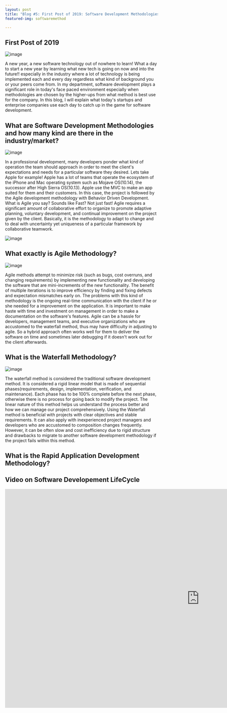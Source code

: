 ```yaml
---
layout: post
title: "Blog #5: First Post of 2019: Software Development Methodologies"
featured-img: softwaremethod

---
```


## First Post of 2019

![image](/assets/img/fireworks.gif)

A new year, a new software technology out of nowhere to learn! What a day to start a new year by learning what new tech is going on now and into the future!! especially in the industry where a lot of technology is being implemented each and every day regardless what kind of background you or your peers come from. In my department, software development plays a significant role in today's face paced environment especially when methodologies are chosen by the higher-ups from what method is best use for the company. In this blog, I will explain what today's startups and enterprise companies use each day to catch up in the game for software development.


## What are Software Development Methodologies and how many kind are there in the industry/market?

![image](/assets/img/627x627-SftwareDev-Feature-HUSS.jpg)

In a professional development, many developers ponder what kind of operation the team should approach in order to meet the client's expectations and needs for a particular software they desired. Lets take Apple for example! Apple has a lot of teams that operate the ecosystem of the iPhone and Mac operating system such as Mojave OS(10.14), the successor after High Sierra OS(10.13). Apple use the MVC to make an app suited for them and their customers. In this case, the project is followed by the Agile development methodology with Behavior Driven Development. What is Agile you say? Sounds like Fast? Not just fast! Agile requires a significant amount of collaborative effort to organize to promote adaptive planning, voluntary development, and continual improvement on the project given by the client. Basically, it is the methodology to adapt to change and to deal with uncertainty yet uniqueness of a particular framework by collaborative teamwork.


![image](/assets/img/APPLE_MVCcore_objects_2x.png)

## What exactly is Agile Methodology?


![image](/assets/img/AGILE-Graphic01.jpg)



Agile methods attempt to minimize risk (such as bugs, cost overruns, and changing requirements) by implementing new functionality and developing the software that are mini-increments of the new functionality. The benefit of multiple iterations is to improve efficiency by finding and fixing defects and expectation mismatches early on. The problems with this kind of methodology is the ongoing real-time communication with the client if he or she needed for a improvement on the application. It is important to make haste with time and investment on management in order to make a documentation on the software's features. Agile can be a hassle for developers, management teams, and executive organizations who are accustomed to the waterfall method, thus may have difficulty in adjusting to agile. So a hybrid approach often works well for them to deliver the software on time and sometimes later debugging if it doesn't work out for the client afterwards.

## What is the Waterfall Methodology?

![image](/assets/img/waterfall-small.jpg)



The waterfall method is considered the traditional software development method. It is considered a rigid linear model that is made of sequential phases(requirements, design, implementation, verification, and maintenance). Each phase has to be 100% complete before the next phase, otherwise there is no process for going back to modify the project. The linear nature of this method helps us understand the process better and how we can manage our project comprehensively. Using the Waterfall method is beneficial with projects with clear objectives and stable requirements. It can also apply with inexperienced project managers and developers who are accustomed to composition changes frequently. However, it can be often slow and cost inefficiency due to rigid structure and drawbacks to migrate to another software development methodology if the project fails within this method.

## What is the Rapid Application Development Methodology?

<script src="//www.powr.io/powr.js?external-type=html"></script>
 <div class="powr-poll" id="c4cd0165_1551845020"></div>

## Video on Software Developement LifeCycle



<iframe width="1280" height="720" src="https://www.youtube.com/embed/i-QyW8D3ei0" frameborder="0" allow="accelerometer; autoplay; encrypted-media; gyroscope; picture-in-picture"></iframe>



